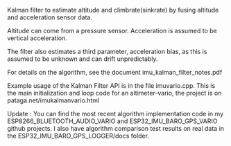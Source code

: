 Kalman filter to estimate altitude and climbrate(sinkrate) by fusing altitude and acceleration sensor data.

Altitude can come from a pressure sensor. Acceleration is assumed to be vertical acceleration.

The filter also estimates a third parameter, acceleration bias, as this is assumed to be unknown and can drift unpredictably.

For details on the algorithm, see the document imu_kalman_filter_notes.pdf

Example usage of the Kalman Filter API is in the file imuvario.cpp. This is the main initialization and loop code for an altimeter-vario, the project is on pataga.net/imukalmanvario.html

Update : You can find the most recent algorithm implementation code in my ESP8266_BLUETOOTH_AUDIO_VARIO and ESP32_IMU_BARO_GPS_VARIO github projects. I also have algorithm comparison test results on real data in the ESP32_IMU_BARO_GPS_LOGGER/docs folder.
